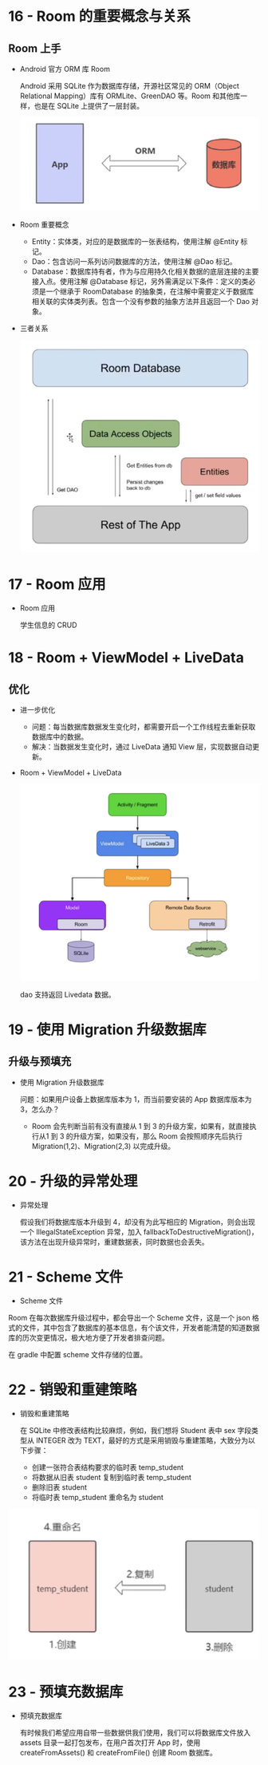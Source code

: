 # 16 - Room 的重要概念与关系

## Room 上手

* Android 官方 ORM 库 Room

  Android 采用 SQLite 作为数据库存储，开源社区常见的 ORM（Object Relational Mapping）库有 ORMLite、GreenDAO 等。Room 和其他库一样，也是在 SQLite 上提供了一层封装。

  ![](image/room.png)

* Room 重要概念

  * Entity：实体类，对应的是数据库的一张表结构，使用注解 @Entity 标记。
  * Dao：包含访问一系列访问数据库的方法，使用注解 @Dao 标记。
  * Database：数据库持有者，作为与应用持久化相关数据的底层连接的主要接入点。使用注解 @Database 标记，另外需满足以下条件：定义的类必须是一个继承于 RoomDatabase 的抽象类，在注解中需要定义于数据库相关联的实体类列表。包含一个没有参数的抽象方法并且返回一个 Dao 对象。

* 三者关系

  ![](image/关系.png)

# 17 - Room 应用

* Room 应用

  学生信息的 CRUD

# 18 - Room + ViewModel + LiveData

## 优化

* 进一步优化

  * 问题：每当数据库数据发生变化时，都需要开启一个工作线程去重新获取数据库中的数据。
  * 解决：当数据发生变化时，通过 LiveData 通知 View 层，实现数据自动更新。

* Room + ViewModel + LiveData

  ![](image/room优化.png)

  dao 支持返回 Livedata 数据。

# 19 - 使用 Migration 升级数据库

## 升级与预填充

* 使用 Migration 升级数据库

  问题：如果用户设备上数据库版本为 1，而当前要安装的 App 数据库版本为 3，怎么办？

  * Room 会先判断当前有没有直接从 1 到 3 的升级方案，如果有，就直接执行从1 到 3 的升级方案，如果没有，那么 Room 会按照顺序先后执行 Migration(1,2)、Migration(2,3) 以完成升级。

# 20 - 升级的异常处理

* 异常处理

  假设我们将数据库版本升级到 4，却没有为此写相应的 Migration，则会出现一个 IllegalStateException 异常，加入 fallbackToDestructiveMigration()，该方法在出现升级异常时，重建数据表，同时数据也会丢失。

# 21 - Scheme 文件

*  Scheme 文件

  Room 在每次数据库升级过程中，都会导出一个 Scheme 文件，这是一个 json 格式的文件，其中包含了数据库的基本信息，有个该文件，开发者能清楚的知道数据库的历次变更情况，极大地方便了开发者排查问题。

  在 gradle 中配置 scheme 文件存储的位置。

# 22 - 销毁和重建策略

* 销毁和重建策略

  在 SQLite 中修改表结构比较麻烦，例如，我们想将 Student 表中 sex 字段类型从 INTEGER 改为 TEXT，最好的方式是采用销毁与重建策略，大致分为以下步骤：

  * 创建一张符合表结构要求的临时表 temp_student
  * 将数据从旧表 student 复制到临时表 temp_student
  * 删除旧表 student
  * 将临时表 temp_student 重命名为 student

![](image/重建.png)

# 23 - 预填充数据库

* 预填充数据库

  有时候我们希望应用自带一些数据供我们使用，我们可以将数据库文件放入 assets 目录一起打包发布，在用户首次打开 App 时，使用 createFromAssets() 和 createFromFile() 创建 Room 数据库。

